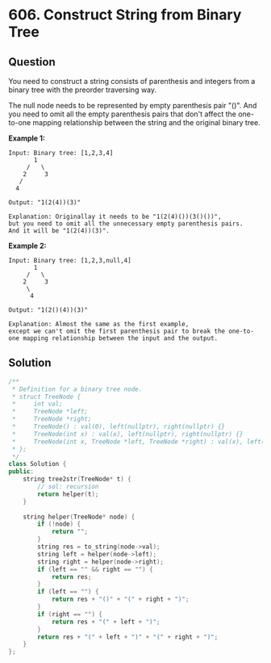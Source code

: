 # 606. Construct String from Binary Tree

## Question

You need to construct a string consists of parenthesis and integers from a binary tree with the preorder traversing way.

The null node needs to be represented by empty parenthesis pair "\(\)". And you need to omit all the empty parenthesis pairs that don't affect the one-to-one mapping relationship between the string and the original binary tree.

**Example 1:**

```text
Input: Binary tree: [1,2,3,4]
       1
     /   \
    2     3
   /    
  4     

Output: "1(2(4))(3)"

Explanation: Originallay it needs to be "1(2(4)())(3()())", 
but you need to omit all the unnecessary empty parenthesis pairs. 
And it will be "1(2(4))(3)".
```

**Example 2:**

```text
Input: Binary tree: [1,2,3,null,4]
       1
     /   \
    2     3
     \  
      4 

Output: "1(2()(4))(3)"

Explanation: Almost the same as the first example, 
except we can't omit the first parenthesis pair to break the one-to-one mapping relationship between the input and the output.
```

## Solution

```cpp
/**
 * Definition for a binary tree node.
 * struct TreeNode {
 *     int val;
 *     TreeNode *left;
 *     TreeNode *right;
 *     TreeNode() : val(0), left(nullptr), right(nullptr) {}
 *     TreeNode(int x) : val(x), left(nullptr), right(nullptr) {}
 *     TreeNode(int x, TreeNode *left, TreeNode *right) : val(x), left(left), right(right) {}
 * };
 */
class Solution {
public:
    string tree2str(TreeNode* t) {
        // sol: recursion
        return helper(t);
    }
    
    string helper(TreeNode* node) {
        if (!node) {
            return "";
        }
        string res = to_string(node->val);
        string left = helper(node->left);
        string right = helper(node->right);
        if (left == "" && right == "") {
            return res;
        }
        if (left == "") {
            return res + "()" + "(" + right + ")";
        }
        if (right == "") {
            return res + "(" + left + ")";
        }
        return res + "(" + left + ")" + "(" + right + ")";
    }
};
```

